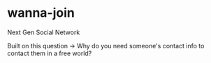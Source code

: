 # wanna-join
Next Gen Social Network

Built on this question -> Why do you need someone's contact info to contact them in a free world?
